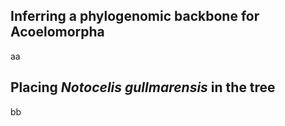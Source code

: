## Inferring a phylogenomic backbone for Acoelomorpha
aa

## Placing _Notocelis gullmarensis_ in the tree
bb
